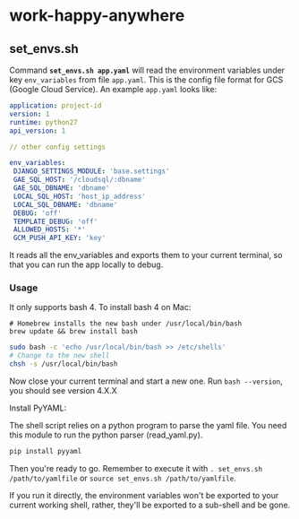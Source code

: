 # work-happy-anywhere

## set_envs.sh

Command **`set_envs.sh app.yaml`** will read the environment variables under key `env_variables` from file `app.yaml`. This is the config file format for GCS (Google Cloud Service). An example `app.yaml` looks like:

```yaml
application: project-id
version: 1
runtime: python27 
api_version: 1

// other config settings

env_variables:
 DJANGO_SETTINGS_MODULE: 'base.settings'
 GAE_SQL_HOST: '/cloudsql/:dbname'
 GAE_SQL_DBNAME: 'dbname'
 LOCAL_SQL_HOST: 'host_ip_address'
 LOCAL_SQL_DBNAME: 'dbname'
 DEBUG: 'off'
 TEMPLATE_DEBUG: 'off'
 ALLOWED_HOSTS: '*' 
 GCM_PUSH_API_KEY: 'key'
```

It reads all the env_variables and exports them to your current terminal, so that you can run the app locally to debug.

### Usage

It only supports bash 4. To install bash 4 on Mac:

```
# Homebrew installs the new bash under /usr/local/bin/bash
brew update && brew install bash
```

```bash
sudo bash -c 'echo /usr/local/bin/bash >> /etc/shells'
# Change to the new shell
chsh -s /usr/local/bin/bash
```

Now close your current terminal and start a new one. Run `bash --version`, you should see version 4.X.X

Install PyYAML:

The shell script relies on a python program to parse the yaml file. You need this module to run the python parser (read_yaml.py).

```bash
pip install pyyaml
```

Then you're ready to go. Remember to execute it with `. set_envs.sh /path/to/yamlfile` or `source set_envs.sh /path/to/yamlfile`.

If you run it directly, the environment variables won't be exported to your current working shell, rather, they'll be exported to a sub-shell and be gone.
